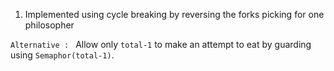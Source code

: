1. Implemented using cycle breaking by reversing the forks picking for one philosopher

`Alternative : `
    Allow only `total-1` to make an attempt to eat by guarding using `Semaphor(total-1)`.